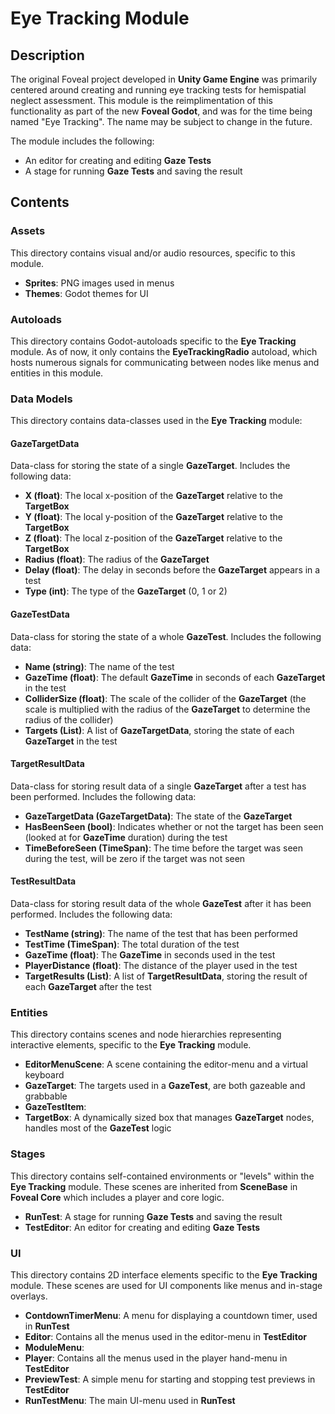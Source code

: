 # Eye Tracking Module

## Description

The original Foveal project developed in **Unity Game Engine** was primarily centered around creating and running eye tracking tests for hemispatial neglect assessment.
This module is the reimplimentation of this functionality as part of the new **Foveal Godot**, and was for the time being named "Eye Tracking".
The name may be subject to change in the future.

The module includes the following:
- An editor for creating and editing **Gaze Tests**
- A stage for running **Gaze Tests** and saving the result

## Contents

### Assets

This directory contains visual and/or audio resources, specific to this module.

- **Sprites**: PNG images used in menus
- **Themes**: Godot themes for UI

### Autoloads

This directory contains Godot-autoloads specific to the **Eye Tracking** module.
As of now, it only contains the **EyeTrackingRadio** autoload, which hosts numerous signals for communicating between nodes like menus and entities in this module.

### Data Models

This directory contains data-classes used in the **Eye Tracking** module:

#### GazeTargetData

Data-class for storing the state of a single **GazeTarget**.
Includes the following data:

- **X (float)**: The local x-position of the **GazeTarget** relative to the **TargetBox**
- **Y (float)**: The local y-position of the **GazeTarget** relative to the **TargetBox**
- **Z (float)**: The local z-position of the **GazeTarget** relative to the **TargetBox**
- **Radius (float)**: The radius of the **GazeTarget**
- **Delay (float)**: The delay in seconds before the **GazeTarget** appears in a test
- **Type (int)**: The type of the **GazeTarget** (0, 1 or 2)

#### GazeTestData

Data-class for storing the state of a whole **GazeTest**.
Includes the following data:

- **Name (string)**: The name of the test
- **GazeTime (float)**: The default **GazeTime** in seconds of each **GazeTarget** in the test
- **ColliderSize (float)**: The scale of the collider of the **GazeTarget** (the scale is multiplied with the radius of the **GazeTarget** to determine the radius of the collider)
- **Targets (List<GazeTargetData>)**: A list of **GazeTargetData**, storing the state of each **GazeTarget** in the test

#### TargetResultData

Data-class for storing result data of a single **GazeTarget** after a test has been performed.
Includes the following data:

- **GazeTargetData (GazeTargetData)**: The state of the **GazeTarget**
- **HasBeenSeen (bool)**: Indicates whether or not the target has been seen (looked at for **GazeTime** duration) during the test
- **TimeBeforeSeen (TimeSpan)**: The time before the target was seen during the test, will be zero if the target was not seen

#### TestResultData

Data-class for storing result data of the whole **GazeTest** after it has been performed.
Includes the following data:

- **TestName (string)**: The name of the test that has been performed
- **TestTime (TimeSpan)**: The total duration of the test
- **GazeTime (float)**: The **GazeTime** in seconds used in the test
- **PlayerDistance (float)**: The distance of the player used in the test
- **TargetResults (List<TargetResultData>)**: A list of **TargetResultData**, storing the result of each **GazeTarget** after the test

### Entities

This directory contains scenes and node hierarchies representing interactive elements, specific to the **Eye Tracking** module.

- **EditorMenuScene**: A scene containing the editor-menu and a virtual keyboard
- **GazeTarget**: The targets used in a **GazeTest**, are both gazeable and grabbable
- **GazeTestItem**: 
- **TargetBox**: A dynamically sized box that manages **GazeTarget** nodes, handles most of the **GazeTest** logic 

### Stages

This directory contains self-contained environments or "levels" within the **Eye Tracking** module.
These scenes are inherited from **SceneBase** in **Foveal Core** which includes a player and core logic.

- **RunTest**: A stage for running **Gaze Tests** and saving the result
- **TestEditor**: An editor for creating and editing **Gaze Tests**

### UI

This directory contains 2D interface elements specific to the **Eye Tracking** module.
These scenes are used for UI components like menus and in-stage overlays.

- **ContdownTimerMenu**: A menu for displaying a countdown timer, used in **RunTest**
- **Editor**: Contains all the menus used in the editor-menu in **TestEditor**
- **ModuleMenu**: 
- **Player**: Contains all the menus used in the player hand-menu in **TestEditor**
- **PreviewTest**: A simple menu for starting and stopping test previews in **TestEditor**
- **RunTestMenu**: The main UI-menu used in **RunTest**